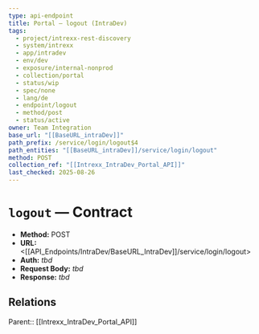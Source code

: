 ```yaml
---
type: api-endpoint
title: Portal — logout (IntraDev)
tags:
  - project/intrexx-rest-discovery
  - system/intrexx
  - app/intradev
  - env/dev
  - exposure/internal-nonprod
  - collection/portal
  - status/wip
  - spec/none
  - lang/de
  - endpoint/logout
  - method/post
  - status/active
owner: Team Integration
base_url: "[[BaseURL_intraDev]]"
path_prefix: /service/login/logout$4
path_entities: "[[BaseURL_intraDev]]/service/login/logout"
method: POST
collection_ref: "[[Intrexx_IntraDev_Portal_API]]"
last_checked: 2025-08-26
---
```


# `logout` — Contract
- **Method:** POST  
- **URL:** <[[API_Endpoints/IntraDev/BaseURL_IntraDev]]/service/login/logout>  
- **Auth:** _tbd_  
- **Request Body:** _tbd_  
- **Response:** _tbd_

## Relations
Parent:: [[Intrexx_IntraDev_Portal_API]]
